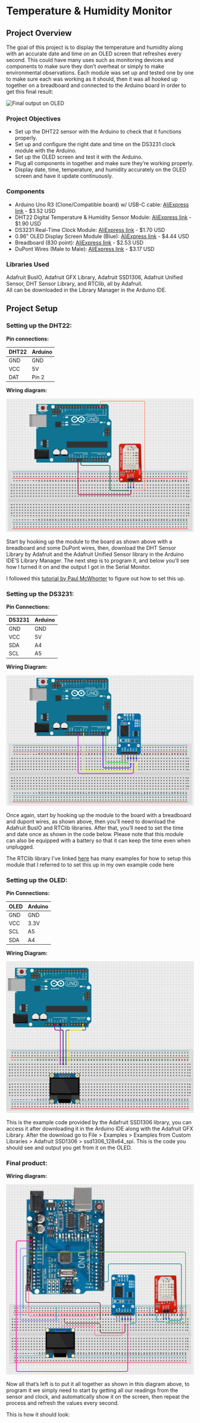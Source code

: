  # Temperature & Humidity Monitor

## Project Overview
The goal of this project is to display the temperature and humidity along with an accurate date and time on an OLED screen that refreshes every second. 
This could have many uses such as monitoring devices and components to make sure they don’t overheat or simply to make environmental observations. 
Each module was set up and tested one by one to make sure each was working as it should, then it was all hooked up together on a breadboard and connected to the Arduino board in order to get this final result:

![Final output on OLED](Final-Setup/finaloutputoled.gif)

### Project Objectives
- Set up the DHT22 sensor with the Arduino to check that it functions properly.  
- Set up and configure the right date and time on the DS3231 clock module with the Arduino.  
- Set up the OLED screen and test it with the Arduino.  
- Plug all components in together and make sure they’re working properly.  
- Display date, time, temperature, and humidity accurately on the OLED screen and have it update continuously.

### Components
* Arduino Uno R3 (Clone/Compatible board) w/ USB-C cable: [AliExpress link](https://www.aliexpress.us/item/3256807149536177.html?invitationCode=M2Z4WmpJTUpwNmo2dmh1aDQ3TGJxZklSZFZpQWpVRjZMZzQxKzU1MVJVZWVQemFTZUJrNWVWT0s1MU1hdTAyWg&srcSns=sns_Copy&spreadType=socialShare&social_params=21948505516&bizType=ProductDetail&spreadCode=M2Z4WmpJTUpwNmo2dmh1aDQ3TGJxZklSZFZpQWpVRjZMZzQxKzU1MVJVZWVQemFTZUJrNWVWT0s1MU1hdTAyWg&aff_fcid=29958ca20822478a81153024c5cb4a09-1758824388982-06983-_mqwdyfL&tt=MG&aff_fsk=_mqwdyfL&aff_platform=default&sk=_mqwdyfL&aff_trace_key=29958ca20822478a81153024c5cb4a09-1758824388982-06983-_mqwdyfL&shareId=21948505516&businessType=ProductDetail&platform=AE&terminal_id=6a4296ada9bc4463b7c62df1927f5f9e&afSmartRedirect=y&gatewayAdapt=glo2usa4itemAdapt) - $3.52 USD  
* DHT22 Digital Temperature & Humidity Sensor Module: [AliExpress link](https://www.aliexpress.us/item/2251832573586959.html?invitationCode=M2Z4WmpJTUpwNmlEbVJMOFdyNXdNZklSZFZpQWpVRjZMZzQxKzU1MVJVZWVQemFTZUJrNWVWT0s1MU1hdTAyWg&srcSns=sns_Copy&spreadType=socialShare&social_params=21936422706&bizType=ProductDetail&spreadCode=M2Z4WmpJTUpwNmlEbVJMOFdyNXdNZklSZFZpQWpVRjZMZzQxKzU1MVJVZWVQemFTZUJrNWVWT0s1MU1hdTAyWg&aff_fcid=60c36b6a139f4015843e53c858b0a6b5-1758827087625-02850-_mt4LseD&tt=MG&aff_fsk=_mt4LseD&aff_platform=default&sk=_mt4LseD&aff_trace_key=60c36b6a139f4015843e53c858b0a6b5-1758827087625-02850-_mt4LseD&shareId=21936422706&businessType=ProductDetail&platform=AE&terminal_id=6a4296ada9bc4463b7c62df1927f5f9e&afSmartRedirect=y&gatewayAdapt=glo2usa4itemAdapt) - $1.90 USD  
* DS3231 Real-Time Clock Module: [AliExpress link](https://www.aliexpress.us/item/3256806957282138.html?invitationCode=M2Z4WmpJTUpwNmdGVXBCb2dsMzlSL0lSZFZpQWpVRjZMZzQxKzU1MVJVZWVQemFTZUJrNWVWT0s1MU1hdTAyWg&srcSns=sns_Copy&spreadType=socialShare&social_params=21948506328&bizType=ProductDetail&spreadCode=M2Z4WmpJTUpwNmdGVXBCb2dsMzlSL0lSZFZpQWpVRjZMZzQxKzU1MVJVZWVQemFTZUJrNWVWT0s1MU1hdTAyWg&aff_fcid=b379baa01e484ffa85aa4fa540ba9bac-1758824392893-08877-_mPZKycN&tt=MG&aff_fsk=_mPZKycN&aff_platform=default&sk=_mPZKycN&aff_trace_key=b379baa01e484ffa85aa4fa540ba9bac-1758824392893-08877-_mPZKycN&shareId=21948506328&businessType=ProductDetail&platform=AE&terminal_id=6a4296ada9bc4463b7c62df1927f5f9e&afSmartRedirect=y&gatewayAdapt=glo2usa4itemAdapt) - $1.70 USD  
* 0.96” OLED Display Screen Module (Blue): [AliExpress link](https://www.aliexpress.us/item/3256807960975958.html?invitationCode=M2Z4WmpJTUpwNml1YWdqWmsxWGVOL0lSZFZpQWpVRjZMZzQxKzU1MVJVZWVQemFTZUJrNWVWT0s1MU1hdTAyWg&srcSns=sns_Copy&spreadType=socialShare&social_params=21931018413&bizType=ProductDetail&spreadCode=M2Z4WmpJTUpwNml1YWdqWmsxWGVOL0lSZFZpQWpVRjZMZzQxKzU1MVJVZWVQemFTZUJrNWVWT0s1MU1hdTAyWg&aff_fcid=3caf23587ff04c42b836f63e8beaf95c-1758824385557-07362-_mqHjlTP&tt=MG&aff_fsk=_mqHjlTP&aff_platform=default&sk=_mqHjlTP&aff_trace_key=3caf23587ff04c42b836f63e8beaf95c-1758824385557-07362-_mqHjlTP&shareId=21931018413&businessType=ProductDetail&platform=AE&terminal_id=6a4296ada9bc4463b7c62df1927f5f9e&afSmartRedirect=y&gatewayAdapt=glo2usa4itemAdapt) - $4.44 USD  
* Breadboard (830 point): [AliExpress link](https://www.aliexpress.us/item/3256807960975958.html?invitationCode=M2Z4WmpJTUpwNml1YWdqWmsxWGVOL0lSZFZpQWpVRjZMZzQxKzU1MVJVZWVQemFTZUJrNWVWT0s1MU1hdTAyWg&srcSns=sns_Copy&spreadType=socialShare&social_params=21931018413&bizType=ProductDetail&spreadCode=M2Z4WmpJTUpwNml1YWdqWmsxWGVOL0lSZFZpQWpVRjZMZzQxKzU1MVJVZWVQemFTZUJrNWVWT0s1MU1hdTAyWg&aff_fcid=3caf23587ff04c42b836f63e8beaf95c-1758824385557-07362-_mqHjlTP&tt=MG&aff_fsk=_mqHjlTP&aff_platform=default&sk=_mqHjlTP&aff_trace_key=3caf23587ff04c42b836f63e8beaf95c-1758824385557-07362-_mqHjlTP&shareId=21931018413&businessType=ProductDetail&platform=AE&terminal_id=6a4296ada9bc4463b7c62df1927f5f9e&afSmartRedirect=y&gatewayAdapt=glo2usa4itemAdapt) - $2.53 USD  
* DuPont Wires (Male to Male): [AliExpress link](https://www.aliexpress.us/item/3256806885766712.html?invitationCode=M2Z4WmpJTUpwNmpkY3Q2UUlCNXQzL0lSZFZpQWpVRjZMZzQxKzU1MVJVZWVQemFTZUJrNWVWT0s1MU1hdTAyWg&srcSns=sns_Copy&spreadType=socialShare&social_params=21931020028&bizType=ProductDetail&spreadCode=M2Z4WmpJTUpwNmpkY3Q2UUlCNXQzL0lSZFZpQWpVRjZMZzQxKzU1MVJVZWVQemFTZUJrNWVWT0s1MU1hdTAyWg&aff_fcid=eb3fc66453534202a156eb965b60886f-1758824395255-00380-_mL35CY9&tt=MG&aff_fsk=_mL35CY9&aff_platform=default&sk=_mL35CY9&aff_trace_key=eb3fc66453534202a156eb965b60886f-1758824395255-00380-_mL35CY9&shareId=21931020028&businessType=ProductDetail&platform=AE&terminal_id=6a4296ada9bc4463b7c62df1927f5f9e&afSmartRedirect=y&gatewayAdapt=glo2usa4itemAdapt) - $3.17 USD

### Libraries Used
Adafruit BusIO, Adafruit GFX Library, Adafruit SSD1306, Adafruit Unified Sensor, DHT Sensor Library, and RTClib, all by Adafruit.   
All can be downloaded in the Library Manager in the Arduino IDE.

## Project Setup

### Setting up the DHT22:
**Pin connections:**

| DHT22 | Arduino |
| --- | --- |
| GND | GND |
| VCC | 5V |
| DAT | Pin 2 |

**Wiring diagram:**

![Wiring for the DHT22](DHT22-Setup/DHT22_wiring.PNG)

Start by hooking up the module to the board as shown above with a breadboard and some DuPont wires, then, download the DHT Sensor Library by Adafruit and the Adafruit Unified Sensor library in the Arduino IDE’S Library Manager. The next step is to program it, and below you’ll see how I turned it on and the output I got in the Serial Monitor.   

I followed this [tutorial by Paul McWhorter](https://www.youtube.com/watch?v=-AvF2TsB2GI) to figure out how to set this up.

### Setting up the DS3231:
**Pin Connections:**

| DS3231 | Arduino |
| --- | --- |
| GND |  GND |
| VCC | 5V |
| SDA | A4 |
| SCL | A5 |

**Wiring Diagram:**

![Wiring for the DS3231](DS3231-Setup/DS3231_wiring.PNG)

Once again, start by hooking up the module to the board with a breadboard and dupont wires, as shown above, then you’ll need to download the Adafruit BusIO and RTClib libraries. After that, you’ll need to set the time and date once as shown in the code below. Please note that this module can also be equipped with a battery so that it can keep the time even when unplugged.

The RTClib library I've linked [here](https://github.com/adafruit/RTClib/blob/master/examples/ds3231/ds3231.ino) has many examples for how to setup this module that I referred to to set this up in my own example code here


### Setting up the OLED:
**Pin Connections:**

| OLED | Arduino |
| --- | --- |
| GND | GND |
| VCC | 3.3V |
| SCL | A5 |
| SDA | A4 |

**Wiring Diagram:**

![Wiring for the OLED](OLED-Setup/OLED_wiring.PNG)

This is the example code provided by the Adafruit SSD1306 library, you can access it after downloading it in the Arduino IDE along with the Adafruit GFX Library. After the download go  to File > Examples > Examples from Custom Libraries > Adafruit SSD1306 > ssd1306_128x64_spi. 
This is the code you should see and output you get from it on the OLED.



### Final product:
**Wiring diagram:**

![Wiring of the final product](Final-Setup/Full_wiring.PNG)

Now all that’s left is to put it all together as shown in this diagram above, to program it we simply need to start by getting all our readings from the sensor and clock, and automatically show it on the screen, then repeat the process and refresh the values every second.

This is how it should look:

